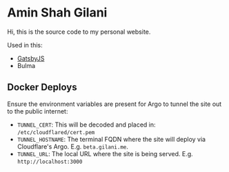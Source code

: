 # Amin Shah Gilani

Hi, this is the source code to my personal website.

Used in this:

+ [GatsbyJS](https://github.com/gatsbyjs/gatsby)
+ Bulma

## Docker Deploys

Ensure the environment variables are present for Argo to tunnel the site out to the public internet:

+ `TUNNEL_CERT`: This will be decoded and placed in: `/etc/cloudflared/cert.pem`
+ `TUNNEL_HOSTNAME`: The terminal FQDN where the site will deploy via Cloudflare's Argo. E.g. `beta.gilani.me`.
+ `TUNNEL_URL`: The local URL where the site is being served. E.g. `http://localhost:3000`
